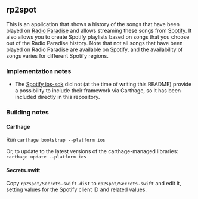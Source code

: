 ## rp2spot

This is an application that shows a history of the songs that have been played on
[Radio Paradise](http://www.radioparadise.com/) and allows streaming these songs
from [Spotify](https://www.spotify.com/).  It also allows you to create Spotify
playlists based on songs that you choose out of the Radio Paradise history.  Note
that not all songs that have been played on Radio Paradise are available on Spotify,
and the availability of songs varies for different Spotify regions.


### Implementation notes
* The [Spotify ios-sdk](https://github.com/spotify/ios-sdk/) did not (at the time of
  writing this README) provide a possibility to include their framework via Carthage,
  so it has been included directly in this repository.

### Building notes

#### Carthage
Run ``carthage bootstrap --platform ios``

Or, to update to the latest versions of the carthage-managed libraries: ``carthage update --platform ios``

#### Secrets.swift
Copy ``rp2spot/Secrets.swift-dist`` to ``rp2spot/Secrets.swift`` and edit it, setting
values for the Spotify client ID and related values.
